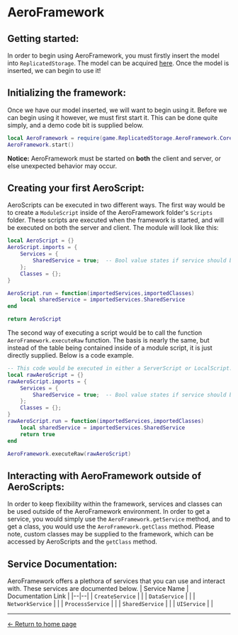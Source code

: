 # AeroFramework

## Getting started:
In order to begin using AeroFramework, you must firstly insert the model into `ReplicatedStorage`.  The model can be acquired [here](https://www.roblox.com/library/9520924964).  Once the model is inserted, we can begin to use it!

## Initializing the framework:
Once we have our model inserted, we will want to begin using it.  Before we can begin using it however, we must first start it.  This can be done quite simply, and a demo code bit is supplied below.
```lua
local AeroFramework = require(game.ReplicatedStorage.AeroFramework.Core)
AeroFramework.start()
```
**Notice:** AeroFramework must be started on **both** the client and server, or else unexpected behavior may occur.
## Creating your first AeroScript:
AeroScripts can be executed in two different ways.
The first way would be to create a `ModuleScript` inside of the AeroFramework folder's `Scripts` folder.  These scripts are executed when the framework is started, and will be executed on both the server and client.  The module will look like this:
```lua
local AeroScript = {}
AeroScript.imports = {
	Services = {
		SharedService = true;  -- Bool value states if service should be imported.
	};
	Classes = {};
}

AeroScript.run = function(importedServices,importedClasses)
	local sharedService = importedServices.SharedService
end

return AeroScript
```

The second way of executing a script would be to call the function `AeroFramework.executeRaw` function.  The basis is nearly the same, but instead of the table being contained inside of a module script, it is just directly supplied.  Below is a code example.
```lua
-- This code would be executed in either a ServerScript or LocalScript.
local rawAeroScript = {}
rawAeroScript.imports = {
	Services = {
		SharedService = true;  -- Bool value states if service should be imported.
	};
	Classes = {};
}
rawAeroScript.run = function(importedServices,importedClasses)
	local sharedService = importedServices.SharedService
	return true
end

AeroFramework.executeRaw(rawAeroScript)
```
## Interacting with AeroFramework outside of AeroScripts:
In order to keep flexibility within the framework, services and classes can be used outside of the AeroFramework environment.  In order to get a service, you would simply use the `AeroFramework.getService` method, and to get a class, you would use the `AeroFramework.getClass` method.  Please note, custom classes may be supplied to the framework, which can be accessed by AeroScripts and the `getClass` method.

## Service Documentation:
AeroFramework offers a plethora of services that you can use and interact with.  These services are documented below.
| Service Name | Documentation Link |
|--|--|
| `CreateService` |  |
| `DataService` |  |
| `NetworkService` |  |
| `ProcessService` |  |
| `SharedService` |  |
| `UIService` |  |


---
[← Return to home page](https://madonox.github.io/AeroFramework/)

